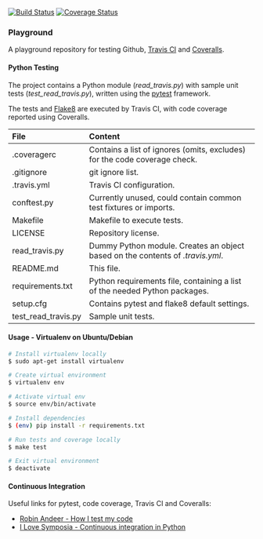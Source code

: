 [![Build Status](https://travis-ci.org/timhourigan/gh-playground.svg?branch=master)](https://travis-ci.org/timhourigan/gh-playground)
[![Coverage Status](https://coveralls.io/repos/github/timhourigan/gh-playground/badge.svg?branch=master)](https://coveralls.io/github/timhourigan/gh-playground?branch=master)

### Playground

A playground repository for testing Github, [Travis CI](https://travis-ci.org) and [Coveralls](https://coveralls.io/).

#### Python Testing

The project contains a Python module (*read_travis.py*) with sample unit tests (*test_read_travis.py*), written using the [pytest](https://docs.pytest.org/en/latest/) framework.

The tests and [Flake8](https://flake8.readthedocs.io/en/latest/index.html) are executed by Travis CI, with code coverage reported using Coveralls.

| File                | Content                                                                        |
|:--------------------|:-------------------------------------------------------------------------------|
| .coveragerc         | Contains a list of ignores (omits, excludes) for the code coverage check.      |
| .gitignore          | git ignore list.                                                               |
| .travis.yml         | Travis CI configuration.                                                       |
| conftest.py         | Currently unused, could contain common test fixtures or imports.               |
| Makefile            | Makefile to execute tests.                                                     |
| LICENSE             | Repository license.                                                            |
| read_travis.py      | Dummy Python module. Creates an object based on the contents of *.travis.yml*. |
| README.md           | This file.                                                                     |
| requirements.txt    | Python requirements file, containing a list of the needed Python packages.     |
| setup.cfg           | Contains pytest and flake8 default settings.                                   |
| test_read_travis.py | Sample unit tests.                                                             |

#### Usage - Virtualenv on Ubuntu/Debian

```bash
# Install virtualenv locally
$ sudo apt-get install virtualenv

# Create virtual environment
$ virtualenv env

# Activate virtual env
$ source env/bin/activate

# Install dependencies
$ (env) pip install -r requirements.txt

# Run tests and coverage locally
$ make test

# Exit virtual environment
$ deactivate
```

#### Continuous Integration

Useful links for pytest, code coverage, Travis CI and Coveralls:

* [Robin Andeer - How I test my code](http://www.robinandeer.com/blog/2016/06/22/how-i-test-my-code-part-3/)
* [I Love Symposia - Continuous integration in Python](https://ilovesymposia.com/2014/10/01/continuous-integration-0-automated-tests-with-pytest/)
